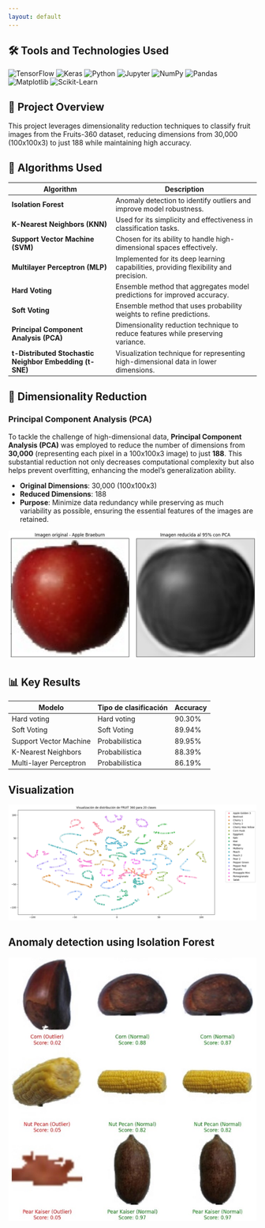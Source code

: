 ```yaml
---
layout: default
---
```


## 🛠️ Tools and Technologies Used

![TensorFlow](https://img.shields.io/badge/TensorFlow-%23FF6F00.svg?style=for-the-badge&logo=TensorFlow&logoColor=white) 
![Keras](https://img.shields.io/badge/Keras-%23D00000.svg?style=for-the-badge&logo=Keras&logoColor=white) 
![Python](https://img.shields.io/badge/python-3670A0?style=for-the-badge&logo=python&logoColor=ffdd54) 
![Jupyter](https://img.shields.io/badge/Jupyter-%23F37626.svg?style=for-the-badge&logo=Jupyter&logoColor=white)
![NumPy](https://img.shields.io/badge/numpy-%23013243.svg?style=for-the-badge&logo=numpy&logoColor=white)
![Pandas](https://img.shields.io/badge/pandas-%23150458.svg?style=for-the-badge&logo=pandas&logoColor=white)
![Matplotlib](https://img.shields.io/badge/Matplotlib-%23ffffff.svg?style=for-the-badge&logo=Matplotlib&logoColor=black)
![Scikit-Learn](https://img.shields.io/badge/scikit--learn-%23F7931E.svg?style=for-the-badge&logo=scikit-learn&logoColor=white)

## 🌟 Project Overview

This project leverages dimensionality reduction techniques to classify fruit images from the Fruits-360 dataset, reducing dimensions from 30,000 (100x100x3) to just 188 while maintaining high accuracy. 

## 🧠 Algorithms Used


| **Algorithm**                  | **Description**                                                                                         |
|--------------------------------|---------------------------------------------------------------------------------------------------------|
| **Isolation Forest**           | Anomaly detection to identify outliers and improve model robustness.                                    |
| **K-Nearest Neighbors (KNN)**  | Used for its simplicity and effectiveness in classification tasks.                                      |
| **Support Vector Machine (SVM)** | Chosen for its ability to handle high-dimensional spaces effectively.                                  |
| **Multilayer Perceptron (MLP)** | Implemented for its deep learning capabilities, providing flexibility and precision.                   |
| **Hard Voting**                | Ensemble method that aggregates model predictions for improved accuracy.                               |
| **Soft Voting**                | Ensemble method that uses probability weights to refine predictions.                                   |
| **Principal Component Analysis (PCA)** | Dimensionality reduction technique to reduce features while preserving variance.                   |
| **t-Distributed Stochastic Neighbor Embedding (t-SNE)** | Visualization technique for representing high-dimensional data in lower dimensions. |


## 🔽 Dimensionality Reduction

### Principal Component Analysis (PCA)

To tackle the challenge of high-dimensional data, **Principal Component Analysis (PCA)** was employed to reduce the number of dimensions from **30,000** (representing each pixel in a 100x100x3 image) to just **188**. This substantial reduction not only decreases computational complexity but also helps prevent overfitting, enhancing the model’s generalization ability.

- **Original Dimensions**: 30,000 (100x100x3)
- **Reduced Dimensions**: 188
- **Purpose**: Minimize data redundancy while preserving as much variability as possible, ensuring the essential features of the images are retained.

![Dimensionality Reduction](assets/Imagen3.png)

## 📊 Key Results

| Modelo | Tipo de clasificación | Accuracy |
| -------|-----------------------|----------|
| Hard voting  | Hard voting | 90.30% |
| Soft Voting | Soft Voting | 89.94% |
| Support Vector Machine | Probabilística | 89.95% |
|K-Nearest Neighbors| Probabilística | 88.39% |
|Multi-layer Perceptron | Probabilística | 86.19% |

## **Visualization**
![](/assets/pca_tsne.png)

## **Anomaly detection using Isolation Forest**
![](/assets/outlier1.jpg)
